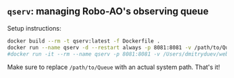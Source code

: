## `qserv`: managing Robo-AO's observing queue

Setup instructions:

```bash
docker build --rm -t qserv:latest -f Dockerfile .
docker run --name qserv -d --restart always -p 8081:8081 -v /path/to/Queue:/queue qserv:latest
#docker run -it --rm --name qserv -p 8081:8081 -v /Users/dmitryduev/web/qserv/_q:/queue qserv:latest
```

Make sure to replace `/path/to/Queue` with an actual system path. That's it!